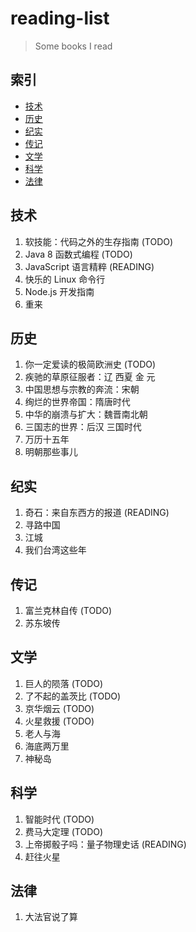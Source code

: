 # reading-list

> Some books I read

## 索引

- [技术](#技术)
- [历史](#历史)
- [纪实](#纪实)
- [传记](#传记)
- [文学](#文学)
- [科学](#科学)
- [法律](#法律)

## 技术

1. 软技能：代码之外的生存指南 (TODO)
1. Java 8 函数式编程 (TODO)
1. JavaScript 语言精粹 (READING)
1. 快乐的 Linux 命令行
1. Node.js 开发指南
1. 重来

## 历史

1. 你一定爱读的极简欧洲史 (TODO)
1. 疾驰的草原征服者：辽 西夏 金 元
1. 中国思想与宗教的奔流：宋朝
1. 绚烂的世界帝国：隋唐时代
1. 中华的崩溃与扩大：魏晋南北朝
1. 三国志的世界：后汉 三国时代
1. 万历十五年
1. 明朝那些事儿

## 纪实

1. 奇石：来自东西方的报道 (READING)
1. 寻路中国
1. 江城
1. 我们台湾这些年

## 传记

1. 富兰克林自传 (TODO)
1. 苏东坡传

## 文学

1. 巨人的陨落 (TODO)
1. 了不起的盖茨比 (TODO)
1. 京华烟云 (TODO)
1. 火星救援 (TODO)
1. 老人与海
1. 海底两万里
1. 神秘岛

## 科学

1. 智能时代 (TODO)
1. 费马大定理 (TODO)
1. 上帝掷骰子吗：量子物理史话 (READING)
1. 赶往火星

## 法律

1. 大法官说了算
